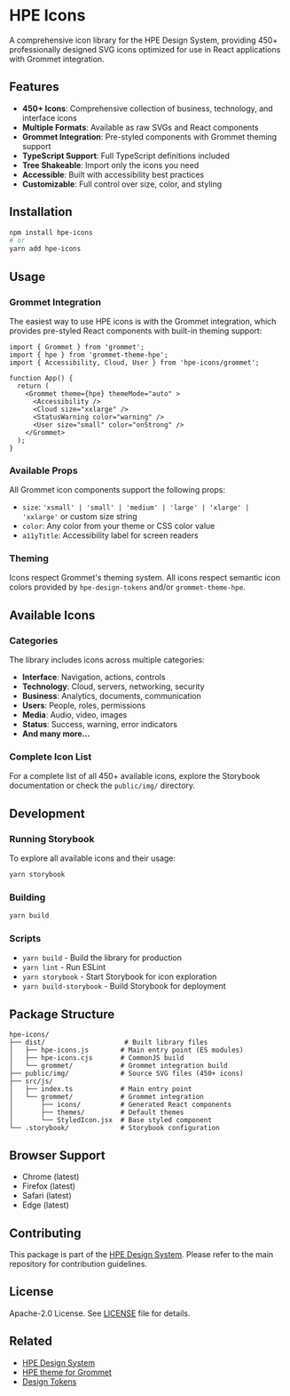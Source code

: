 # HPE Icons

A comprehensive icon library for the HPE Design System, providing 450+ professionally designed SVG icons optimized for use in React applications with Grommet integration.

## Features

- **450+ Icons**: Comprehensive collection of business, technology, and interface icons
- **Multiple Formats**: Available as raw SVGs and React components
- **Grommet Integration**: Pre-styled components with Grommet theming support
- **TypeScript Support**: Full TypeScript definitions included
- **Tree Shakeable**: Import only the icons you need
- **Accessible**: Built with accessibility best practices
- **Customizable**: Full control over size, color, and styling

## Installation

```bash
npm install hpe-icons
# or
yarn add hpe-icons
```

## Usage

### Grommet Integration

The easiest way to use HPE icons is with the Grommet integration, which provides pre-styled React components with built-in theming support:

```tsx
import { Grommet } from 'grommet';
import { hpe } from 'grommet-theme-hpe';
import { Accessibility, Cloud, User } from 'hpe-icons/grommet';

function App() {
  return (
    <Grommet theme={hpe} themeMode="auto" >
      <Accessibility />
      <Cloud size="xxlarge" />
      <StatusWarning color="warning" />
      <User size="small" color="onStrong" />
    </Grommet>
  );
}
```

### Available Props

All Grommet icon components support the following props:

- `size`: `'xsmall' | 'small' | 'medium' | 'large' | 'xlarge' | 'xxlarge'` or custom size string
- `color`: Any color from your theme or CSS color value
- `a11yTitle`: Accessibility label for screen readers

### Theming

Icons respect Grommet's theming system. All icons respect semantic icon colors provided by `hpe-design-tokens` and/or `grommet-theme-hpe`.

## Available Icons

### Categories

The library includes icons across multiple categories:

- **Interface**: Navigation, actions, controls
- **Technology**: Cloud, servers, networking, security
- **Business**: Analytics, documents, communication
- **Users**: People, roles, permissions
- **Media**: Audio, video, images
- **Status**: Success, warning, error indicators
- **And many more...**

### Complete Icon List

For a complete list of all 450+ available icons, explore the Storybook documentation or check the `public/img/` directory.

## Development

### Running Storybook

To explore all available icons and their usage:

```bash
yarn storybook
```

### Building

```bash
yarn build
```

### Scripts

- `yarn build` - Build the library for production
- `yarn lint` - Run ESLint
- `yarn storybook` - Start Storybook for icon exploration
- `yarn build-storybook` - Build Storybook for deployment

## Package Structure

```
hpe-icons/
├── dist/                    # Built library files
│   ├── hpe-icons.js        # Main entry point (ES modules)
│   ├── hpe-icons.cjs       # CommonJS build
│   └── grommet/            # Grommet integration build
├── public/img/             # Source SVG files (450+ icons)
├── src/js/
│   ├── index.ts            # Main entry point
│   └── grommet/            # Grommet integration
│       ├── icons/          # Generated React components
│       ├── themes/         # Default themes
│       └── StyledIcon.jsx  # Base styled component
└── .storybook/             # Storybook configuration
```

## Browser Support

- Chrome (latest)
- Firefox (latest)  
- Safari (latest)
- Edge (latest)

## Contributing

This package is part of the [HPE Design System](https://github.com/grommet/hpe-design-system). Please refer to the main repository for contribution guidelines.

## License

Apache-2.0 License. See [LICENSE](./LICENSE) file for details.

## Related

- [HPE Design System](https://design-system.hpe.design/)
- [HPE theme for Grommet](https://github.com/grommet/grommet-theme-hpe/tree/master)
- [Design Tokens](../design-tokens)
